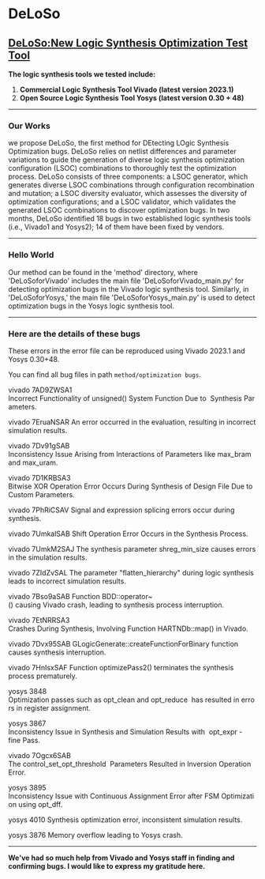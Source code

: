 # DeLoSo
## [DeLoSo:New Logic Synthesis Optimization Test Tool](https://github.com/DeLoSoCode/DeLoSo.git)
**The logic synthesis tools we tested include:**
1. **Commercial Logic Synthesis Tool Vivado (latest version 2023.1)**
2. **Open Source Logic Synthesis Tool Yosys (latest version 0.30 + 48)**
***

### Our Works
we propose DeLoSo, the first method for DEtecting LOgic Synthesis Optimization bugs. DeLoSo relies on netlist differences and parameter variations to guide the generation of diverse logic synthesis optimization configuration (LSOC) combinations to thoroughly test the optimization process. DeLoSo consists of three components: a LSOC generator, which generates diverse LSOC combinations through configuration recombination and mutation;
a LSOC diversity evaluator, which assesses the diversity of optimization configurations; and a LSOC validator, which validates the generated LSOC combinations to discover optimization bugs. In two months, DeLoSo identified 18 bugs in two established logic synthesis tools (i.e., Vivado1 and Yosys2); 14 of them have been fixed by vendors. 

***
### Hello World
Our method can be found in the 'method' directory, where 'DeLoSoforVivado' includes the main file 'DeLoSoforVivado_main.py' for detecting optimization bugs in the Vivado logic synthesis tool. Similarly, in 'DeLoSoforYosys,' the main file 'DeLoSoforYosys_main.py' is used to detect optimization bugs in the Yosys logic synthesis tool.
***

### Here are the details of these bugs
These errors in the error file can be reproduced using Vivado 2023.1 and Yosys 0.30+48.

You can find all bug files in path `method/optimization bugs`.

vivado	7AD9ZWSA1	 Incorrect Functionality of unsigned() System Function Due to  Synthesis Parameters.

vivado	7EruaNSAR  An error occurred in the evaluation, resulting in incorrect simulation results.

vivado	7Dv91gSAB	 Inconsistency Issue Arising from Interactions of Parameters like max_bram and max_uram.

vivado	7D1KRBSA3	 Bitwise XOR Operation Error Occurs During Synthesis of Design File Due to Custom Parameters.

vivado	7PhRiCSAV	 Signal and expression splicing errors occur during synthesis.

vivado	7UmkalSAB	 Shift Operation Error Occurs in the Synthesis Process.

vivado	7UmkM2SAJ	 The synthesis parameter shreg_min_size causes errors in the simulation results.

vivado	7ZIdZvSAL	 The parameter "flatten_hierarchy" during logic synthesis leads to incorrect simulation results.

vivado	7Bso9aSAB	 Function BDD::operator~() causing Vivado crash, leading to synthesis process interruption.

vivado	7EtNRRSA3	 Crashes During Synthesis, Involving Function HARTNDb::map() in Vivado.

vivado	7Dvx95SAB	 GLogicGenerate::createFunctionForBinary function causes synthesis interruption.

vivado	7HnIsxSAF	 Function optimizePass2() terminates the synthesis process prematurely.

yosys	   3848	     Optimization passes such as opt_clean and opt_reduce  has resulted in errors in register assignment.

yosys	   3867	     Inconsistency Issue in Synthesis and Simulation Results with  opt_expr -fine Pass.

vivado	7Ogcx6SAB	 The control_set_opt_threshold  Parameters Resulted in Inversion Operation Error.

yosys	   3895	     Inconsistency Issue with Continuous Assignment Error after FSM Optimization using opt_dff.

yosys	   4010		   Synthesis optimization error, inconsistent simulation results.

yosys	   3876	     Memory overflow leading to Yosys crash.
***
**We've had so much help from Vivado and Yosys staff in finding and confirming bugs. I would like to express my gratitude here.**


